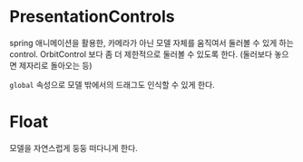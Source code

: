# PresentationControls

spring 애니메이션을 활용한, 카메라가 아닌 모델 자체를 움직여서 둘러볼 수 있게 하는 control.
OrbitControl 보다 좀 더 제한적으로 둘러볼 수 있도록 한다. (둘러보다 놓으면 제자리로 돌아오는 등)

`global` 속성으로 모델 밖에서의 드래그도 인식할 수 있게 한다.

# Float

모델을 자연스럽게 둥둥 떠다니게 한다.
